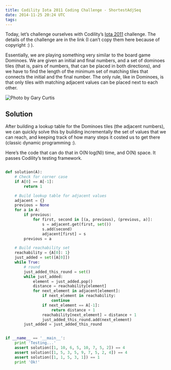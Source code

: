```yaml
---
title: Codility Iota 2011 Coding Challenge - ShortestAdjSeq
date: 2014-11-25 20:24 UTC
tags:
---
```


Today, let’s challenge ourselves with Codility’s [Iota 2011](https://codility.com/programmers/challenges/iota2011) challenge.
The details of the challenge are in the link (I can’t copy them here because of copyright :) ).

Essentially, we are playing something very similar to the board game Dominoes. We are given an initial and final numbers, and a set of dominoes tiles (that is, pairs of numbers, that can be placed in both directions), and we have to find the length of the minimum set of matching tiles that connects the initial and the final number. The only rule, like in Dominoes, is that only tiles with matching adjacent values can be placed next to each other.

![](/img/blog/dominoes.png 'Photo by Gary Curtis')

## Solution
After building a lookup table for the Dominoes tiles (the adjacent numbers), we can quickly solve this by building incrementally the set of values that we can reach, and keeping track of how many steps it costed us to get there (classic dynamic programming :).

Here’s the code that can do that in O(N&middot;log(N)) time, and O(N) space. It passes Codility’s testing framework.

```python

def solution(A):
    # Check for corner case
    if A[0] == A[-1]:
        return 1

    # Build lookup table for adjacent values
    adjacent = {}
    previous = None
    for a in A:
        if previous:
            for first, second in [(a, previous), (previous, a)]:
                s = adjacent.get(first, set())
                s.add(second)
                adjacent[first] = s
        previous = a

    # Build reachability set
    reachability = {A[0]: 1}
    just_added = set([A[0]])
    while True:
        # round
        just_added_this_round = set()
        while just_added:
            element = just_added.pop()
            distance = reachability[element]
            for next_element in adjacent[element]:
                if next_element in reachability:
                    continue
                if next_element == A[-1]:
                    return distance + 1
                reachability[next_element] = distance + 1
                just_added_this_round.add(next_element)
        just_added = just_added_this_round


if __name__ == '__main__':
    print 'Testing...'
    assert solution([1, 10, 6, 5, 10, 7, 5, 2]) == 4
    assert solution([1, 5, 3, 5, 9, 7, 5, 2, 4]) == 4
    assert solution([1, 1, 5, 3, 1]) == 1
    print 'Ok!'

```


